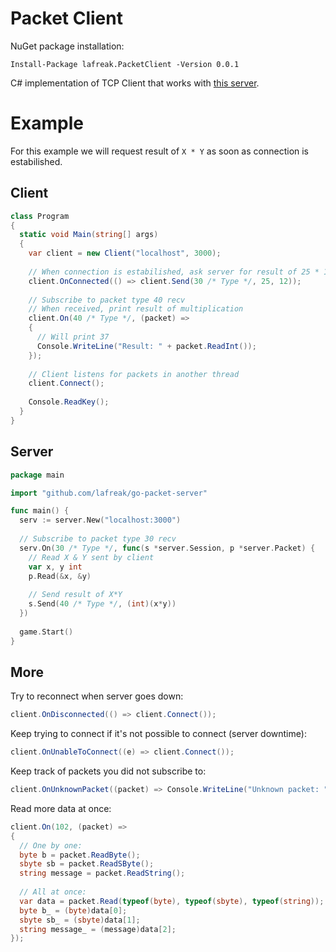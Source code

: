 # Packet Client
NuGet package installation:
```
Install-Package lafreak.PacketClient -Version 0.0.1 
```

C# implementation of TCP Client that works with [this server](https://github.com/lafreak/go-packet-server).

# Example
For this example we will request result of `X * Y` as soon as connection is estabilished.
## Client
``` cs
class Program
{
  static void Main(string[] args)
  {
    var client = new Client("localhost", 3000);
    
    // When connection is estabilished, ask server for result of 25 * 12 using packet type 30
    client.OnConnected(() => client.Send(30 /* Type */, 25, 12));
    
    // Subscribe to packet type 40 recv
    // When received, print result of multiplication
    client.On(40 /* Type */, (packet) =>
    {
      // Will print 37
      Console.WriteLine("Result: " + packet.ReadInt());
    });
    
    // Client listens for packets in another thread
    client.Connect();
    
    Console.ReadKey();
  }
}
```
## Server
``` go
package main

import "github.com/lafreak/go-packet-server"

func main() {
  serv := server.New("localhost:3000")
  
  // Subscribe to packet type 30 recv
  serv.On(30 /* Type */, func(s *server.Session, p *server.Packet) {
    // Read X & Y sent by client
    var x, y int
    p.Read(&x, &y)
    
    // Send result of X*Y
    s.Send(40 /* Type */, (int)(x*y))
  })
  
  game.Start()
}
```

## More
Try to reconnect when server goes down:
``` cs
client.OnDisconnected(() => client.Connect());
```
Keep trying to connect if it's not possible to connect (server downtime):
``` cs
client.OnUnableToConnect((e) => client.Connect());
```
Keep track of packets you did not subscribe to:
``` cs
client.OnUnknownPacket((packet) => Console.WriteLine("Unknown packet: " + packet.Type));
```
Read more data at once:
``` cs
client.On(102, (packet) =>
{
  // One by one:
  byte b = packet.ReadByte();
  sbyte sb = packet.ReadSByte();
  string message = packet.ReadString();
  
  // All at once:
  var data = packet.Read(typeof(byte), typeof(sbyte), typeof(string));
  byte b_ = (byte)data[0];
  sbyte sb_ = (sbyte)data[1];
  string message_ = (message)data[2];
});
```
